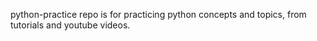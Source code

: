 python-practice repo is for practicing python concepts and topics, from tutorials and youtube videos.
